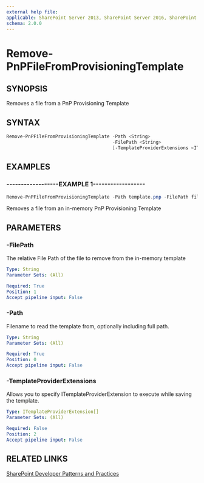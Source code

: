 ```yaml
---
external help file:
applicable: SharePoint Server 2013, SharePoint Server 2016, SharePoint Server 2019, SharePoint Online
schema: 2.0.0
---
```

# Remove-PnPFileFromProvisioningTemplate

## SYNOPSIS
Removes a file from a PnP Provisioning Template

## SYNTAX 

```powershell
Remove-PnPFileFromProvisioningTemplate -Path <String>
                                       -FilePath <String>
                                       [-TemplateProviderExtensions <ITemplateProviderExtension[]>]
```

## EXAMPLES

### ------------------EXAMPLE 1------------------
```powershell
Remove-PnPFileFromProvisioningTemplate -Path template.pnp -FilePath filePath
```

Removes a file from an in-memory PnP Provisioning Template

## PARAMETERS

### -FilePath
The relative File Path of the file to remove from the in-memory template

```yaml
Type: String
Parameter Sets: (All)

Required: True
Position: 1
Accept pipeline input: False
```

### -Path
Filename to read the template from, optionally including full path.

```yaml
Type: String
Parameter Sets: (All)

Required: True
Position: 0
Accept pipeline input: False
```

### -TemplateProviderExtensions
Allows you to specify ITemplateProviderExtension to execute while saving the template.

```yaml
Type: ITemplateProviderExtension[]
Parameter Sets: (All)

Required: False
Position: 2
Accept pipeline input: False
```

## RELATED LINKS

[SharePoint Developer Patterns and Practices](http://aka.ms/sppnp)